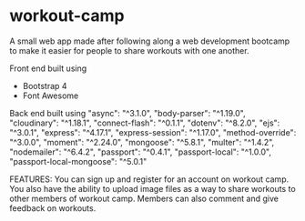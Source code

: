 # workout-camp
A small web app made after following along a web development bootcamp to make it easier for people to share workouts with one another.


Front end built using
- Bootstrap 4
- Font Awesome

Back end built using 
    "async": "^3.1.0",
    "body-parser": "^1.19.0",
    "cloudinary": "^1.18.1",
    "connect-flash": "^0.1.1",
    "dotenv": "^8.2.0",
    "ejs": "^3.0.1",
    "express": "^4.17.1",
    "express-session": "^1.17.0",
    "method-override": "^3.0.0",
    "moment": "^2.24.0",
    "mongoose": "^5.8.1",
    "multer": "^1.4.2",
    "nodemailer": "^6.4.2",
    "passport": "^0.4.1",
    "passport-local": "^1.0.0",
    "passport-local-mongoose": "^5.0.1"
 
 
 FEATURES:
 You can sign up and register for an account on workout camp. You also have the ability to upload image files as a way to share workouts to other members of workout camp. Members can also comment and give feedback on workouts. 
 


